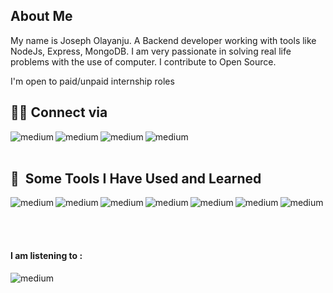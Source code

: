 <h2>About Me</h2>
My name is Joseph Olayanju. A Backend developer working with tools like NodeJs, Express, MongoDB. I am very passionate in solving real life problems with the use of computer. I contribute to Open Source.

I'm open to paid/unpaid internship roles
<h2>👨‍💻 Connect via </h2> 

<a href="https://github.com/olayanju-1234"><img align="left" alt="medium" src="https://img.shields.io/badge/GitHub-100000?style=for-the-badge&logo=github&logoColor=white" /></a> 
<a href="https://www.linkedin.com/in/joseph-olayanju-8771b810b/"><img align="left" alt="medium" src="https://img.shields.io/badge/LinkedIn-0077B5?style=for-the-badge&logo=linkedin&logoColor=white" /></a> 
<a href="https://twitter.com/JosephOlayanju"><img align="left" alt="medium" src="https://img.shields.io/badge/Twitter-1DA1F2?style=for-the-badge&logo=twitter&logoColor=white" /></a>
<a href="mailto:horlarhyanjuhjoseph@gmail.com?&subject=Hello I want to hire you&body=Email Using Body"><img align="left" alt="medium" src="https://img.shields.io/badge/Gmail-D14836?style=for-the-badge&logo=gmail&logoColor=white" /></a>
  
 <br /><br />


<h2> 🚀 &nbsp;Some Tools I Have Used and Learned</h2>

<!-- <img align="left" alt="medium" src="https://img.shields.io/badge/CSS3-1572B6?style=for-the-badge&logo=css3&logoColor=white" /> -->
<!-- <img align="left" alt="medium" src="https://img.shields.io/badge/HTML5-E34F26?style=for-the-badge&logo=html5&logoColor=white" /> -->
<img align="left" alt="medium" src="https://img.shields.io/badge/Postman-FF6C37?style=for-the-badge&logo=Postman&logoColor=white" />
<!-- <img align="left" alt="medium" src="https://img.shields.io/badge/Python-FFD43B?style=for-the-badge&logo=python&logoColor=blue" /> -->
<!-- <img align="left" alt="medium" src="https://img.shields.io/badge/Windows-0078D6?style=for-the-badge&logo=windows&logoColor=white" /> -->
<!-- <img align="left" alt="medium" src="https://img.shields.io/badge/Python-FFD43B?style=for-the-badge&logo=python&logoColor=blue" /> -->
<img align="left" alt="medium" src="https://img.shields.io/badge/MongoDB-4EA94B?style=for-the-badge&logo=mongodb&logoColor=white" />
<img align="left" alt="medium" src="https://img.shields.io/badge/JWT-000000?style=for-the-badge&logo=JSON%20web%20tokens&logoColor=white" />

<img align="center" alt="medium" src="https://img.shields.io/badge/redis-%23DD0031.svg?&style=for-the-badge&logo=redis&logoColor=white" /> 
<img align="left" alt="medium" src="https://img.shields.io/badge/JavaScript-323330?style=for-the-badge&logo=javascript&logoColor=F7DF1E" />
<!-- <img align="left" alt="medium" src="https://img.shields.io/badge/Handlebars.js-f0772b?style=for-the-badge&logo=handlebarsdotjs&logoColor=black" /> -->
<img align="left" alt="medium" src="https://img.shields.io/badge/Express.js-000000?style=for-the-badge&logo=express&logoColor=white" />
<img align="left" alt="medium" src="https://img.shields.io/badge/Node.js-339933?style=for-the-badge&logo=nodedotjs&logoColor=white" />


 <br /><br />
 
<h4>I am listening to :</h4>
<img align="center" alt="medium" src="https://img.shields.io/badge/Spotify-1ED760?&style=for-the-badge&logo=spotify&logoColor=white" />


<!---
Olayanju-1234/Olayanju-1234 is a ✨ special ✨ repository because its `README.md` (this file) appears on your GitHub profile.
You can click the Preview link to take a look at your changes.
--->

